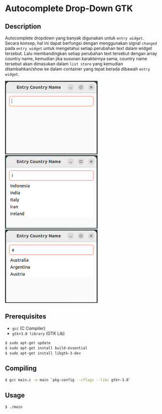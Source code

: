 # Autocomplete Drop-Down GTK

## Description

Autocomplete dropdown yang banyak digunakan untuk `entry widget`. Secara konsep, hal ini dapat berfungsi dengan menggunakan signal `changed` pada `entry widget` untuk mengetahui setiap perubahan text dalam widget tersebut. Lalu membandingkan setiap perubahan text tersebut dengan array country name, kemudian jika susunan karakternya sama, country name tersebut akan dimasukan dalam `list store` yang kemudian ditambahkan/show ke dalam container yang tepat berada dibawah `entry widget`.

![Pic 1](/docs/img/pic1.png?raw=true 'Pic 1')
![Pic 2](/docs/img/pic2.png?raw=true 'Pic 2')
![Pic 3](/docs/img/pic3.png?raw=true 'Pic 3')

## Prerequisites

- `gcc` (C Compiler)
- `gtk+3.0 library` (GTK Lib)

```sh
$ sudo apt-get update
$ sudo apt-get install build-essential
$ sudo apt-get install libgtk-3-dev
```

## Compiling

```bash
$ gcc main.c -o main `pkg-config --cflags --libs gtk+-3.0`
```

## Usage

```bash
$ ./main
```
